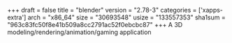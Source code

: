 +++
draft = false
title = "blender"
version = "2.78-3"
categories = ['xapps-extra']
arch = "x86_64"
size = "30693548"
usize = "133557353"
sha1sum = "963c83fc50f8e41b509a8cc2791ac52f0ebcbc87"
+++
A 3D modeling/rendering/animation/gaming application